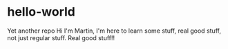 # hello-world
Yet another repo
Hi I'm Martin, I'm here to learn some stuff, real good stuff, not just regular stuff.
Real good stuff!!
